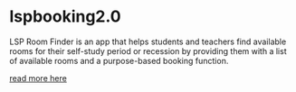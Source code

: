 # lspbooking2.0

LSP Room Finder is an app that helps students and teachers find available rooms for their self-study period or recession by providing them with a list of available rooms and a purpose-based booking function.

[read more here](https://drive.google.com/file/d/1ABfm90e0U2V0_vcOkJke2w0Z4LLEouSl/view?usp=drive_link)
